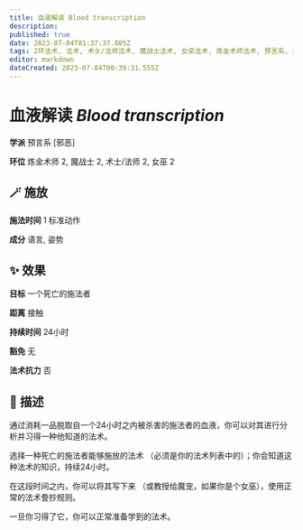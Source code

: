 ```yaml
---
title: 血液解读 Blood transcription
description: 
published: true
date: 2023-07-04T01:37:37.805Z
tags: 2环法术, 法术, 术士/法师法术, 魔战士法术, 女巫法术, 炼金术师法术, 预言系, 邪恶
editor: markdown
dateCreated: 2023-07-04T00:39:31.555Z
---
```


# **血液解读** *Blood transcription*

**学派** 预言系 \[邪恶\] 

**环位** 炼金术师 2, 魔战士 2, 术士/法师 2, 女巫 2

## 🪄 施放

**施法时间** 1 标准动作

**成分** 语言, 姿势

## ✨ 效果 

**目标** 一个死亡的施法者 

**距离** 接触  

**持续时间** 24小时 

**豁免** 无

**法术抗力** 否

## 📖 描述

通过消耗一品脱取自一个24小时之内被杀害的施法者的血液，你可以对其进行分析并习得一种他知道的法术。

选择一种死亡的施法者能够施放的法术 （必须是你的法术列表中的）；你会知道这种法术的知识，持续24小时。

在这段时间之内，你可以将其写下来 （或教授给魔宠，如果你是个女巫），使用正常的法术誊抄规则。

一旦你习得了它，你可以正常准备学到的法术。
    
